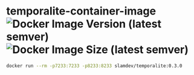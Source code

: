 # temporalite-container-image ![Docker Image Version (latest semver)](https://img.shields.io/docker/v/slamdev/temporalite) ![Docker Image Size (latest semver)](https://img.shields.io/docker/image-size/slamdev/temporalite)

```bash
docker run --rm -p7233:7233 -p8233:8233 slamdev/temporalite:0.3.0
```
